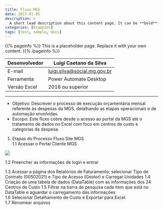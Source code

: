 ```yaml
---
title: Fluxo MGS
date: 2017-01-05
description: >
  A short lead description about this content page. It can be **bold** or _italic_ and can be split over multiple paragraphs.
categories: [Examples]
tags: [test, sample, docs]
---
```


{{% pageinfo %}}
This is a placeholder page. Replace it with your own content.
{{% /pageinfo %}}

| Desenvolvedor     | Luigi Caetano da Silva         |
|-----------|-----------------|
| E-mail   | luigi.silva@social.mg.gov.br    |
| Ferramenta   | Power Automate Desktop   |
| Versão Excel  |    2016 ou superior|
  ----------------
* Objetivo: 
Descrever o processo de execução orçamentária mensal referente às despesas da MGS, detalhando as etapas operacionais e de automação envolvidas. 
* Escopo:
Este fluxo cobre desde o acesso ao portal da MGS até o tratamento de dados no Excel com foco em centros de custo e categorias de despesa. 

1. Etapas do Processo Fluxo Site MGS  
  1.1 Acessar o Portal Cliente MGS

![](..assets/images/Chrome.png)

  1.2 Preencher as informações de login e entrar 

  1.3 Acessar a página dos Relatórios de Faturamento; selecionar Tipo de Contrato (00502021) e Tipo de Acesso (Gestor) e Carregar Unidades
  1.4 Criação de uma tabela de dados (DataTable) com as informações dos 24 Centros de Custo 
  1.5 Filtrar na barra de pesquisa cada item que está no DataTable e aguardar o carregamento das informações  
  1.6 Selecionar Detalhamento de Custo e Exportar para Excel  
  1.7 Renomear arquivos 
